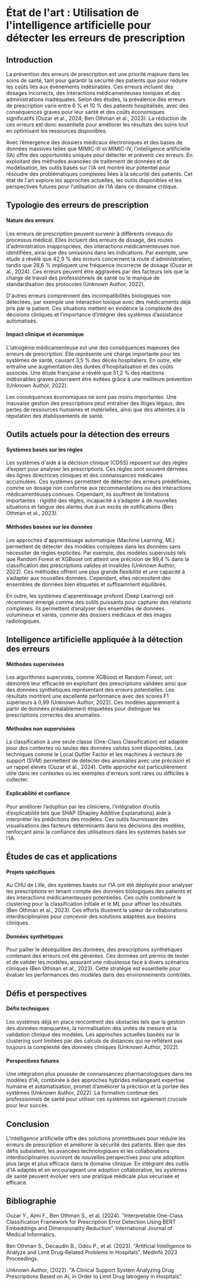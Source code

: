 # État de l'art : Utilisation de l'intelligence artificielle pour détecter les erreurs de prescription

## Introduction

La prévention des erreurs de prescription est une priorité majeure dans les soins de santé, tant pour garantir la sécurité des patients que pour réduire les coûts liés aux événements indésirables. Ces erreurs incluent des dosages incorrects, des interactions médicamenteuses toxiques et des administrations inadéquates. Selon des études, la prévalence des erreurs de prescription varie entre 6 % et 10 % des patients hospitalisés, avec des conséquences graves pour leur santé et des coûts économiques significatifs (Ouzar et al., 2024; Ben Othman et al., 2023). La réduction de ces erreurs est donc essentielle pour améliorer les résultats des soins tout en optimisant les ressources disponibles.

Avec l’émergence des dossiers médicaux électroniques et des bases de données massives telles que MIMIC-III et MIMIC-IV, l'intelligence artificielle (IA) offre des opportunités uniques pour détecter et prévenir ces erreurs. En exploitant des méthodes avancées de traitement de données et de modélisation, les outils basés sur l’IA ont montré leur potentiel pour résoudre des problématiques complexes liées à la sécurité des patients. Cet état de l'art explore les approches actuelles, les outils disponibles et les perspectives futures pour l’utilisation de l’IA dans ce domaine critique.

## Typologie des erreurs de prescription

#### Nature des erreurs

Les erreurs de prescription peuvent survenir à différents niveaux du processus médical. Elles incluent des erreurs de dosage, des routes d'administration inappropriées, des interactions médicamenteuses non identifiées, ainsi que des omissions dans les indications. Par exemple, une étude a révélé que 42,9 % des erreurs concernent la route d'administration, tandis que 28,6 % impliquent une fréquence incorrecte de dosage (Ouzar et al., 2024). Ces erreurs peuvent être aggravées par des facteurs tels que la charge de travail des professionnels de santé ou le manque de standardisation des protocoles (Unknown Author, 2022).

D'autres erreurs comprennent des incompatibilités biologiques non détectées, par exemple une interaction toxique avec des médicaments déjà pris par le patient. Ces situations mettent en évidence la complexité des décisions cliniques et l’importance d’intégrer des systèmes d’assistance automatisés.

#### Impact clinique et économique

L’iatrogénie médicamenteuse est une des conséquences majeures des erreurs de prescription. Elle représente une charge importante pour les systèmes de santé, causant 3,5 % des décès hospitaliers. En outre, elle entraîne une augmentation des durées d’hospitalisation et des coûts associés. Une étude française a révélé que 51,2 % des réactions indésirables graves pourraient être évitées grâce à une meilleure prévention (Unknown Author, 2022).

Les conséquences économiques ne sont pas moins importantes. Une mauvaise gestion des prescriptions peut entraîner des litiges légaux, des pertes de ressources humaines et matérielles, ainsi que des atteintes à la réputation des établissements de santé.

## Outils actuels pour la détection des erreurs

#### Systèmes basés sur les règles

Les systèmes d'aide à la décision clinique (CDSS) reposent sur des règles d’expert pour analyser les prescriptions. Ces règles sont souvent dérivées des lignes directrices cliniques et des connaissances médicales accumulées. Ces systèmes permettent de détecter des erreurs prédéfinies, comme un dosage non conforme aux recommandations ou des interactions médicamenteuses connues. Cependant, ils souffrent de limitations importantes : rigidité des règles, incapacité à s’adapter à de nouvelles situations et fatigue des alertes due à un excès de notifications (Ben Othman et al., 2023).

#### Méthodes basées sur les données

Les approches d'apprentissage automatique (Machine Learning, ML) permettent de détecter des modèles complexes dans les données sans nécessiter de règles explicites. Par exemple, des modèles supervisés tels que Random Forest et XGBoost ont atteint une précision de 99,4 % dans la classification des prescriptions valides et invalides (Unknown Author, 2022). Ces méthodes offrent une plus grande flexibilité et une capacité à s’adapter aux nouvelles données. Cependant, elles nécessitent des ensembles de données bien étiquetés et suffisamment équilibrés.

En outre, les systèmes d'apprentissage profond (Deep Learning) ont récemment émergé comme des outils puissants pour capturer des relations complexes. Ils permettent d’analyser des ensembles de données volumineux et variés, comme des dossiers médicaux et des images radiologiques.

## Intelligence artificielle appliquée à la détection des erreurs

#### Méthodes supervisées

Les algorithmes supervisés, comme XGBoost et Random Forest, ont démontré leur efficacité en exploitant des prescriptions validées ainsi que des données synthétiques représentant des erreurs potentielles. Les résultats montrent une excellente performance avec des scores F1 supérieurs à 0,99 (Unknown Author, 2022). Ces modèles apprennent à partir de données préalablement étiquetées pour distinguer les prescriptions correctes des anomalies.

#### Méthodes non supervisées

La classification à une seule classe (One-Class Classification) est adaptée pour des contextes où seules des données valides sont disponibles. Les techniques comme le Local Outlier Factor et les machines à vecteurs de support (SVM) permettent de détecter des anomalies avec une précision et un rappel élevés (Ouzar et al., 2024). Cette approche est particulièrement utile dans les contextes où les exemples d'erreurs sont rares ou difficiles à collecter.

#### Explicabilité et confiance

Pour améliorer l’adoption par les cliniciens, l’intégration d’outils d’explicabilité tels que SHAP (Shapley Additive Explanations) aide à interpréter les prédictions des modèles. Ces outils fournissent des visualisations des facteurs déterminants dans les décisions des modèles, renforçant ainsi la confiance des utilisateurs dans les systèmes basés sur l'IA.

## Études de cas et applications

#### Projets spécifiques

Au CHU de Lille, des systèmes basés sur l’IA ont été déployés pour analyser les prescriptions en tenant compte des données biologiques des patients et des interactions médicamenteuses potentielles. Ces outils combinent le clustering pour la classification initiale et le ML pour affiner les résultats (Ben Othman et al., 2023). Ces efforts illustrent la valeur de collaborations interdisciplinaires pour concevoir des solutions adaptées aux besoins cliniques.

#### Données synthétiques

Pour pallier le déséquilibre des données, des prescriptions synthétiques contenant des erreurs ont été générées. Ces données ont permis de tester et de valider les modèles, assurant une robustesse face à divers scénarios cliniques (Ben Othman et al., 2023). Cette stratégie est essentielle pour évaluer les performances des modèles dans des environnements contrôlés.

## Défis et perspectives

#### Défis techniques

Les systèmes déjà en place rencontrent des obstacles tels que la gestion des données manquantes, la normalisation des unités de mesure et la validation clinique des modèles. Les approches actuelles basées sur le clustering sont limitées par des calculs de distances qui ne reflètent pas toujours la complexité des données cliniques (Unknown Author, 2022).

#### Perspectives futures

Une intégration plus poussée de connaissances pharmacologiques dans les modèles d’IA, combinée à des approches hybrides mélangeant expertise humaine et automatisation, promet d’améliorer la précision et la portée des systèmes (Unknown Author, 2022). La formation continue des professionnels de santé pour utiliser ces systèmes est également cruciale pour leur succès.

## Conclusion

L’intelligence artificielle offre des solutions prometteuses pour réduire les erreurs de prescription et améliorer la sécurité des patients. Bien que des défis subsistent, les avancées technologiques et les collaborations interdisciplinaires ouvriront de nouvelles perspectives pour une adoption plus large et plus efficace dans le domaine clinique. En intégrant des outils d’IA adaptés et en encourageant une adoption collaborative, les systèmes de santé peuvent évoluer vers une pratique médicale plus sécurisée et efficace.

## Bibliographie

Ouzar Y., Ajmi F., Ben Othman S., et al. (2024). "Interpretable One-Class Classification Framework for Prescription Error Detection Using BERT Embeddings and Dimensionality Reduction". International Journal of Medical Informatics.

Ben Othman S., Decaudin B., Odou P., et al. (2023). "Artificial Intelligence to Analyze and Limit Drug-Related Problems in Hospitals". Medinfo 2023 Proceedings.

Unknown Author, (2022). "A Clinical Support System Analyzing Drug Prescriptions Based on AI, in Order to Limit Drug Iatrogeny in Hospitals".


